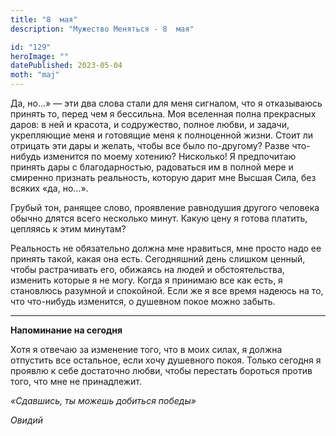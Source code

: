```yaml
---
title: "8  мая"
description: "Мужество Меняться - 8  мая"

id: "129"
heroImage: ""
datePublished: 2023-05-04
moth: "maj"
---
```


Да, но…» — эти два слова стали для меня сигналом, что я отказываюсь принять
то, перед чем я бессильна. Моя вселенная полна прекрасных даров: в ней и
красота, и содружество, полное любви, и задачи, укрепляющие меня и готовящие
меня к полноценной жизни. Стоит ли отрицать эти дары и желать, чтобы все было
по-другому? Разве что-нибудь изменится по моему хотению? Нисколько! Я
предпочитаю принять дары с благодарностью, радоваться им в полной мере и
смиренно признать реальность, которую дарит мне Высшая Сила, без всяких «да,
но…».

Грубый тон, ранящее слово, проявление равнодушия другого человека обычно
длятся всего несколько минут. Какую цену я готова платить, цепляясь к этим
минутам?

Реальность не обязательно должна мне нравиться, мне просто надо ее принять
такой, какая она есть. Сегодняшний день слишком ценный, чтобы растрачивать
его, обижаясь на людей и обстоятельства, изменить которые я не могу. Когда я
принимаю все как есть, я становлюсь разумной и спокойной. Если же я все время
надеюсь на то, что что-нибудь изменится, о душевном покое можно забыть.

---

**Напоминание на сегодня**

Хотя я отвечаю за изменение того, что в моих силах, я должна отпустить все
остальное, если хочу душевного покоя. Только сегодня я проявлю к себе
достаточно любви, чтобы перестать бороться против того, что мне не
принадлежит.

_«Сдавшись, ты можешь добиться победы»_

_Овидий_
